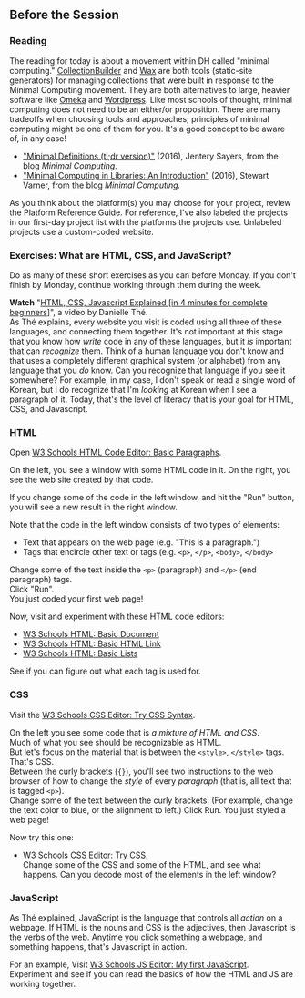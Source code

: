 ## Before the Session  

### Reading  
The reading for today is about a movement within DH called "minimal computing." [CollectionBuilder](https://collectionbuilder.github.io/) and [Wax](https://minicomp.github.io/wax/) are both tools (static-site generators) for managing collections that were built in response to the Minimal Computing movement. They are both alternatives to large, heavier software like [Omeka](https://omeka.org/) and [Wordpress](https://wordpress.org/). Like most schools of thought, minimal computing does not need to be an either/or proposition. There are many tradeoffs when choosing tools and approaches; principles of minimal computing might be one of them for you. It's a good concept to be aware of, in any case!  

* ["Minimal Definitions (tl;dr version)"](https://go-dh.github.io/mincomp/thoughts/2016/10/03/tldr/) (2016), Jentery Sayers, from the blog *Minimal Computing.*  
* ["Minimal Computing in Libraries: An Introduction"](https://go-dh.github.io/mincomp/thoughts/2017/01/15/mincomp-libraries-intro/) (2016), Stewart Varner, from the blog *Minimal Computing.*

As you think about the platform(s) you may choose for your project, review the Platform Reference Guide. For reference, I've also labeled the projects in our first-day project list with the platforms the projects use. Unlabeled projects use a custom-coded website. 

### Exercises: What are HTML, CSS, and JavaScript?  
Do as many of these short exercises as you can before Monday. If you don't finish by Monday, continue working through them during the week.  
  
**Watch** "[HTML, CSS, Javascript Explained [in 4 minutes for complete beginners]](https://www.youtube.com/watch?v=gT0Lh1eYk78)", a video by Danielle Thé.        
As Thé explains, every website you visit is coded using all three of these languages, and connecting them together. It's not important at this stage that you know how *write* code in any of these languages, but it *is* important that can *recognize* them. Think of a human language you don't know and that uses a completely different graphical system (or alphabet) from any language that you *do* know. Can you recognize that language if you see it somewhere? For example, in my case, I don't speak or read a single word of Korean, but I do recognize that I'm *looking* at Korean when I see a paragraph of it. Today, that's the level of literacy that is your goal for HTML, CSS, and Javascript.  
  
### HTML

Open [W3 Schools HTML Code Editor: Basic Paragraphs](https://www.w3schools.com/html/tryit.asp?filename=tryhtml_default).  
  
On the left, you see a window with some HTML code in it. On the right, you see the web site created by that code.  

If you change some of the code in the left window, and hit the "Run" button, you will see a new result in the right window.  
  
Note that the code in the left window consists of two types of elements:  
  * Text that appears on the web page (e.g. "This is a paragraph.")  
  * Tags that encircle other text or tags (e.g. ```<p>```, ```</p>```, ```<body>```, ```</body>```  

Change some of the text inside the ```<p>``` (paragraph) and ```</p>``` (end paragraph) tags.  
Click "Run".  
You just coded your first web page!  
  
Now, visit and experiment with these HTML code editors:  
* [W3 Schools HTML: Basic Document](https://www.w3schools.com/html/tryit.asp?filename=tryhtml_basic_document)  
* [W3 Schools HTML: Basic HTML Link](https://www.w3schools.com/html/tryit.asp?filename=tryhtml_basic_link)  
* [W3 Schools HTML: Basic Lists](https://www.w3schools.com/html/tryit.asp?filename=tryhtml_lists_intro)  

See if you can figure out what each tag is used for.  

### CSS

Visit the [W3 Schools CSS Editor: Try CSS Syntax](https://www.w3schools.com/css/tryit.asp?filename=trycss_syntax1).
  
On the left you see some code that is *a mixture of HTML and CSS*.  
Much of what you see should be recognizable as HTML.  
But let's focus on the material that is between the ```<style>```, ```</style>``` tags. That's CSS.  
Between the curly brackets (```{}```), you'll see two instructions to the web browser of how to change the *style* of every *paragraph* (that is, all text that is tagged ```<p>```).  
Change some of the text between the curly brackets. (For example, change the text color to blue, or the alignment to left.) Click Run. 
You just styled a web page!  

Now try this one:  
* [W3 Schools CSS Editor: Try CSS](https://www.w3schools.com/css/tryit.asp?filename=trycss_default).  
  Change some of the CSS and some of the HTML, and see what happens. Can you decode most of the elements in the left window?  

### JavaScript

As Thé explained, JavaScript is the language that controls all *action* on a webpage. If HTML is the nouns and CSS is the adjectives, then Javascript is the verbs of the web. Anytime you click something a webpage, and something happens, that's Javascript in action.  

For an example, 
Visit [W3 Schools JS Editor: My first JavaScript](https://www.w3schools.com/js/tryit.asp?filename=tryjs_myfirst).  
Experiment and see if you can read the basics of how the HTML and JS are working together.  

